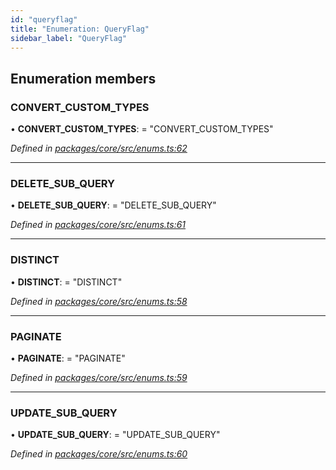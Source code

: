 ```yaml
---
id: "queryflag"
title: "Enumeration: QueryFlag"
sidebar_label: "QueryFlag"
---
```


## Enumeration members

### CONVERT\_CUSTOM\_TYPES

•  **CONVERT\_CUSTOM\_TYPES**:  = "CONVERT\_CUSTOM\_TYPES"

*Defined in [packages/core/src/enums.ts:62](https://github.com/mikro-orm/mikro-orm/blob/18b580bb42/packages/core/src/enums.ts#L62)*

___

### DELETE\_SUB\_QUERY

•  **DELETE\_SUB\_QUERY**:  = "DELETE\_SUB\_QUERY"

*Defined in [packages/core/src/enums.ts:61](https://github.com/mikro-orm/mikro-orm/blob/18b580bb42/packages/core/src/enums.ts#L61)*

___

### DISTINCT

•  **DISTINCT**:  = "DISTINCT"

*Defined in [packages/core/src/enums.ts:58](https://github.com/mikro-orm/mikro-orm/blob/18b580bb42/packages/core/src/enums.ts#L58)*

___

### PAGINATE

•  **PAGINATE**:  = "PAGINATE"

*Defined in [packages/core/src/enums.ts:59](https://github.com/mikro-orm/mikro-orm/blob/18b580bb42/packages/core/src/enums.ts#L59)*

___

### UPDATE\_SUB\_QUERY

•  **UPDATE\_SUB\_QUERY**:  = "UPDATE\_SUB\_QUERY"

*Defined in [packages/core/src/enums.ts:60](https://github.com/mikro-orm/mikro-orm/blob/18b580bb42/packages/core/src/enums.ts#L60)*
